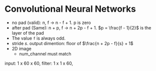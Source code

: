 # Convolutional Neural Networks

* no pad (valid): n, f -> n - f + 1. p is zero
* after pad (Same): n + p, f -> n + 2p - f + 1. $p = \frac{f - 1}{2}$ is the layer
  of the pad
* The value `f` is always odd.
* stride $s$. output dimention: floor of $\frac{n + 2p - f}{s} + 1$
* 2D image
    * num_channel must match


input: 1 x 60 x 60,  filter: 1 x 1 x 60,